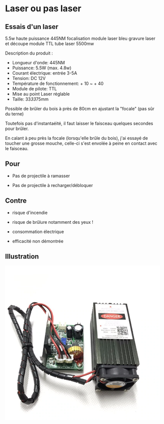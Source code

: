 # Laser ou pas laser

## Essais d'un laser


5.5w haute puissance 445NM focalisation module laser bleu gravure laser et découpe module TTL tube laser 5500mw


Description du produit :

- Longueur d'onde: 445NM
- Puissance: 5.5W (max. 4.8w)
- Courant électrique: entrée 3-5A
- Tension: DC 12V
- Température de fonctionnement: + 10 ~ + 40
- Module de pilote: TTL
- Mise au point Laser réglable
- Taille: 33*33*75mm

Possible de brûler du bois à près de 80cm en ajustant la "focale" (pas sûr du terne)

Toutefois pas d'instantaéité, il faut laisser le faisceau quelques secondes pour brûler.

En calant à peu près la focale (lorsqu'elle brûle du bois), j'ai essayé de toucher une grosse mouche,
celle-ci s'est envolée à peine en contact avec le faisceau.

## Pour

- Pas de projectile à ramasser

- Pas de projectile à recharger/débloquer

## Contre

- risque d'incendie

- risque de brûlure notamment des yeux !

- consommation électrique

- efficacité non démontrée


## Illustration

![module-laser-5-5w-5500mw](Module-laser-5-5w-5500mw-lunettes-bleu-de-focalisation-module-TTL-pour-gravure-et-d-coupe.jpg_Q90.webp?raw=true "module-laser-5-5w-5500mw")
